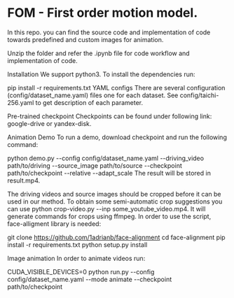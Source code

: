 # FOM - First order motion model.

In this repo. you can find the source code and implementation of code towards predefined and custom images for animation.

Unzip the folder and refer the .ipynb file for code workflow and implementation of code.

Installation
We support python3. To install the dependencies run:

pip install -r requirements.txt
YAML configs
There are several configuration (config/dataset_name.yaml) files one for each dataset. See config/taichi-256.yaml to get description of each parameter.

Pre-trained checkpoint
Checkpoints can be found under following link: google-drive or yandex-disk. 

Animation Demo
To run a demo, download checkpoint and run the following command:

python demo.py  --config config/dataset_name.yaml --driving_video path/to/driving --source_image path/to/source --checkpoint path/to/checkpoint --relative --adapt_scale
The result will be stored in result.mp4.

The driving videos and source images should be cropped before it can be used in our method. To obtain some semi-automatic crop suggestions you can use python crop-video.py --inp some_youtube_video.mp4. It will generate commands for crops using ffmpeg. In order to use the script, face-alligment library is needed:

git clone https://github.com/1adrianb/face-alignment
cd face-alignment
pip install -r requirements.txt
python setup.py install

Image animation
In order to animate videos run:

CUDA_VISIBLE_DEVICES=0 python run.py --config config/dataset_name.yaml --mode animate --checkpoint path/to/checkpoint
